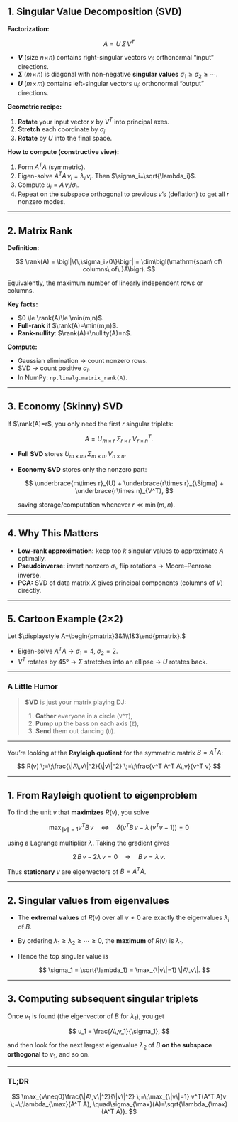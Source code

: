
## 1. Singular Value Decomposition (SVD)

**Factorization:**

$$
A = U\,\Sigma\,V^T
$$

* **$V$** (size $n\!\times\!n$) contains right-singular vectors $v_i$: orthonormal “input” directions.
* **$\Sigma$** ($m\!\times\!n$) is diagonal with non-negative **singular values** $\sigma_1\ge\sigma_2\ge\cdots$.
* **$U$** ($m\!\times\!m$) contains left-singular vectors $u_i$: orthonormal “output” directions.

**Geometric recipe:**

1. **Rotate** your input vector $x$ by $V^T$ into principal axes.
2. **Stretch** each coordinate by $\sigma_i$.
3. **Rotate** by $U$ into the final space.

**How to compute (constructive view):**

1. Form $A^T A$ (symmetric).
2. Eigen-solve $A^T A\,v_i = \lambda_i\,v_i$. Then $\sigma_i=\sqrt{\lambda_i}$.
3. Compute $u_i = A\,v_i / \sigma_i$.
4. Repeat on the subspace orthogonal to previous $v$’s (deflation) to get all $r$ nonzero modes.

---

## 2. Matrix Rank

**Definition:**

$$
\rank(A) = \bigl|\{\,\sigma_i>0\}\bigr|
= \dim\bigl(\mathrm{span\ of\ columns\ of\ }A\bigr).
$$

Equivalently, the maximum number of linearly independent rows or columns.

**Key facts:**

* $0 \le \rank(A)\le \min(m,n)$.
* **Full-rank** if $\rank(A)=\min(m,n)$.
* **Rank-nullity**: $\rank(A)+\nullity(A)=n$.

**Compute:**

* Gaussian elimination → count nonzero rows.
* SVD → count positive $\sigma_i$.
* In NumPy: `np.linalg.matrix_rank(A)`.

---

## 3. Economy (Skinny) SVD

If $\rank(A)=r$, you only need the first $r$ singular triplets:

$$
A = U_{\!m\times r}\;\Sigma_{r\times r}\;V_{\!r\times n}^T.
$$

* **Full SVD** stores $U_{m\times m},\,\Sigma_{m\times n},\,V_{n\times n}$.
* **Economy SVD** stores only the nonzero part:

  $$
    \underbrace{m\times r}_{U} +
    \underbrace{r\times r}_{\Sigma} +
    \underbrace{r\times n}_{V^T},
  $$

  saving storage/computation whenever $r\ll\min(m,n)$.

---

## 4. Why This Matters

* **Low-rank approximation:** keep top $k$ singular values to approximate $A$ optimally.
* **Pseudoinverse:** invert nonzero $\sigma_i$, flip rotations → Moore–Penrose inverse.
* **PCA:** SVD of data matrix $X$ gives principal components (columns of $V$) directly.

---

## 5. Cartoon Example (2×2)

Let
$\displaystyle A=\begin{pmatrix}3&1\\1&3\end{pmatrix}.$

* Eigen-solve $A^TA$ → $\sigma_1=4,\;\sigma_2=2$.
* $V^T$ rotates by 45° → $\Sigma$ stretches into an ellipse → $U$ rotates back.

---

### A Little Humor

> **SVD** is just your matrix playing DJ:
>
> 1. **Gather** everyone in a circle (`V^T`),
> 2. **Pump up** the bass on each axis (`Σ`),
> 3. **Send** them out dancing (`U`).

---

You’re looking at the **Rayleigh quotient** for the symmetric matrix $B = A^T A$:

$$
R(v) \;=\;\frac{\|A\,v\|^2}{\|v\|^2}
\;=\;\frac{v^T A^T A\,v}{v^T v}
$$

---

## 1. From Rayleigh quotient to eigenproblem

To find the unit $v$ that **maximizes** $R(v)$, you solve

$$
\max_{\|v\|=1} v^T B\,v
\quad\Longleftrightarrow\quad
\delta\bigl(v^T B\,v - \lambda\,(v^T v - 1)\bigr)=0
$$

using a Lagrange multiplier $\lambda$.  Taking the gradient gives

$$
2\,B\,v - 2\lambda\,v = 0
\quad\Longrightarrow\quad
B\,v = \lambda\,v.
$$

Thus **stationary** $v$ are eigenvectors of $B=A^T A$.

---

## 2. Singular values from eigenvalues

* The **extremal values** of $R(v)$ over all $v\neq0$ are exactly the eigenvalues $\lambda_i$ of $B$.
* By ordering $\lambda_1\ge\lambda_2\ge\cdots\ge0$, the **maximum** of $R(v)$ is $\lambda_1$.
* Hence the top singular value is

  $$
    \sigma_1 = \sqrt{\lambda_1}
    = \max_{\|v\|=1} \|A\,v\|.
  $$

---

## 3. Computing subsequent singular triplets

Once $v_1$ is found (the eigenvector of $B$ for $\lambda_1$), you get

$$
u_1 = \frac{A\,v_1}{\sigma_1},
$$

and then look for the next largest eigenvalue $\lambda_2$ of $B$ **on the subspace orthogonal** to $v_1$, and so on.

---

### TL;DR

$$
\max_{v\neq0}\frac{\|A\,v\|^2}{\|v\|^2}
\;=\;\max_{\|v\|=1} v^T(A^T A)v
\;=\;\lambda_{\max}(A^T A),
\quad\sigma_{\max}(A)=\sqrt{\lambda_{\max}(A^T A)}.
$$
